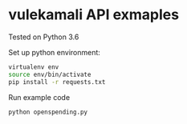 vulekamali API exmaples
=======================

Tested on Python 3.6

Set up python environment:

```bash
virtualenv env
source env/bin/activate
pip install -r requests.txt
```

Run example code
```
python openspending.py
```